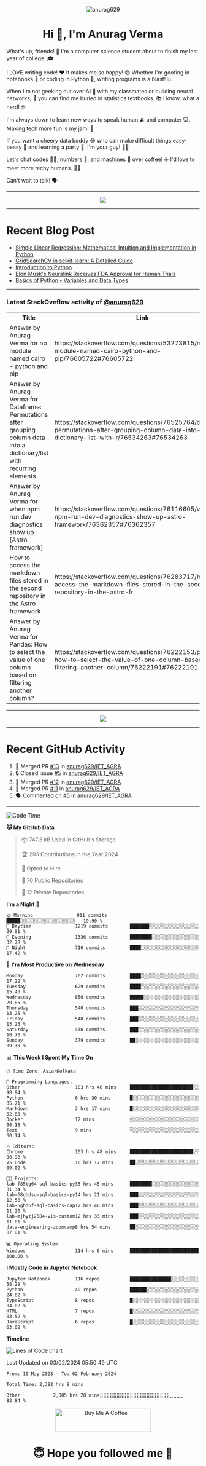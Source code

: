 

<p align="center"> <img src="https://komarev.com/ghpvc/?username=anurag629&label=Profile%20views&color=0e75b6&style=flat" alt="anurag629" /> </p>

<h1 align="center">Hi 👋, I'm Anurag Verma</h1>

What's up, friends! 👋 I'm a computer science student about to finish my last year of college. 🎓

I LOVE writing code! ❤️ It makes me so happy! 😄 Whether I'm goofing in notebooks 📓 or coding in Python 🐍, writing programs is a blast! 💥

When I'm not geeking out over AI 🤖 with my classmates or building neural networks, 🧠 you can find me buried in statistics textbooks. 📚 I know, what a nerd! 🤓

I'm always down to learn new ways to speak human 🫂 and computer 💻. Making tech more fun is my jam! 🍇

If you want a cheery data buddy 😎 who can make difficult things easy-peasy 🥝 and learning a party 🎉, I'm your guy! 🙋‍♂️

Let's chat codes 👨‍💻, numbers 🧮, and machines 🤖 over coffee! ☕ I'd love to meet more techy humans. 💁‍♂️

Can't wait to talk! 🗣️

---

<p align="center">
  <img src="https://spotify-github-profile.vercel.app/api/view.svg?uid=mwvywke3fo2gajpenodnmobfh&cover_image=true&theme=default&show_offline=false&background_color=121212&interchange=false&bar_color=53b14f&bar_color_cover=true">
</p>

---

# Recent Blog Post

<!-- BLOG-POST-LIST:START -->
- [Simple Linear Regression: Mathematical Intuition and Implementation in Python](https://codercops.tech/blog/machine-learning-algorithms/simple-linear-regression-mathematical-intuation)
- [GridSearchCV in scikit-learn: A Detailed Guide](https://codercops.tech/blog/gridsearchcv-in-scikit-learn-a-detailed-guide)
- [Introduction to Python](https://codercops.tech/blog/python-tutorial/introduction-to-python)
- [Elon Musk&#39;s Neuralink Receives FDA Approval for Human Trials](https://codercops.tech/blog/elon-musks-neuralink-receives-fda-approval-for-human-trials)
- [Basics of Python - Variables and Data Types](https://codercops.tech/blog/python-basics-of-python-variables-and-data-types)
<!-- BLOG-POST-LIST:END -->

---

### Latest StackOveflow activity of [@anurag629](https://github.com/anurag629)
<table>
  <tr><th>Title</th><th>Link</th></tr>
  <!-- STACKOVERFLOW:START --><tr><td>Answer by Anurag Verma for no module named cairo - python and pip</td><td>https://stackoverflow.com/questions/53273815/no-module-named-cairo-python-and-pip/76605722#76605722</td></tr><tr><td>Answer by Anurag Verma for Dataframe: Permutations after grouping column data into a dictionary/list with recurring elements</td><td>https://stackoverflow.com/questions/76525764/dataframe-permutations-after-grouping-column-data-into-a-dictionary-list-with-r/76534263#76534263</td></tr><tr><td>Answer by Anurag Verma for when npm run dev diagnostics show up [Astro framework]</td><td>https://stackoverflow.com/questions/76116605/when-npm-run-dev-diagnostics-show-up-astro-framework/76362357#76362357</td></tr><tr><td>How to access the markdown files stored in the second repository in the Astro framework</td><td>https://stackoverflow.com/questions/76283717/how-to-access-the-markdown-files-stored-in-the-second-repository-in-the-astro-fr</td></tr><tr><td>Answer by Anurag Verma for Pandas: How to select the value of one column based on filtering another column?</td><td>https://stackoverflow.com/questions/76222153/pandas-how-to-select-the-value-of-one-column-based-on-filtering-another-column/76222191#76222191</td></tr><!-- STACKOVERFLOW:END -->
</table>

---

<p align="center">
  <img alig src="https://github-profile-trophy.vercel.app/?username=anurag629&theme=onedark&column=-1" />
</p>

---

# Recent GitHub Activity
<!--START_SECTION:activity-->
1. 🎉 Merged PR [#13](https://github.com/anurag629/IET_AGRA/pull/13) in [anurag629/IET_AGRA](https://github.com/anurag629/IET_AGRA)
2. 🔒 Closed issue [#5](https://github.com/anurag629/IET_AGRA/issues/5) in [anurag629/IET_AGRA](https://github.com/anurag629/IET_AGRA)
3. 🎉 Merged PR [#12](https://github.com/anurag629/IET_AGRA/pull/12) in [anurag629/IET_AGRA](https://github.com/anurag629/IET_AGRA)
4. 🎉 Merged PR [#11](https://github.com/anurag629/IET_AGRA/pull/11) in [anurag629/IET_AGRA](https://github.com/anurag629/IET_AGRA)
5. 🗣 Commented on [#5](https://github.com/anurag629/IET_AGRA/issues/5#issuecomment-1854540580) in [anurag629/IET_AGRA](https://github.com/anurag629/IET_AGRA)
<!--END_SECTION:activity-->

---

<!--START_SECTION:waka-->
![Code Time](http://img.shields.io/badge/Code%20Time-2%2C393%20hrs%2016%20mins-blue)

**🐱 My GitHub Data** 

> 📦 747.3 kB Used in GitHub's Storage 
 > 
> 🏆 293 Contributions in the Year 2024
 > 
> 💼 Opted to Hire
 > 
> 📜 70 Public Repositories 
 > 
> 🔑 12 Private Repositories 
 > 
**I'm a Night 🦉** 

```text
🌞 Morning                811 commits         █████░░░░░░░░░░░░░░░░░░░░   19.90 % 
🌆 Daytime                1219 commits        ███████░░░░░░░░░░░░░░░░░░   29.91 % 
🌃 Evening                1336 commits        ████████░░░░░░░░░░░░░░░░░   32.78 % 
🌙 Night                  710 commits         ████░░░░░░░░░░░░░░░░░░░░░   17.42 % 
```
📅 **I'm Most Productive on Wednesday** 

```text
Monday                   702 commits         ████░░░░░░░░░░░░░░░░░░░░░   17.22 % 
Tuesday                  629 commits         ████░░░░░░░░░░░░░░░░░░░░░   15.43 % 
Wednesday                850 commits         █████░░░░░░░░░░░░░░░░░░░░   20.85 % 
Thursday                 540 commits         ███░░░░░░░░░░░░░░░░░░░░░░   13.25 % 
Friday                   540 commits         ███░░░░░░░░░░░░░░░░░░░░░░   13.25 % 
Saturday                 436 commits         ███░░░░░░░░░░░░░░░░░░░░░░   10.70 % 
Sunday                   379 commits         ██░░░░░░░░░░░░░░░░░░░░░░░   09.30 % 
```


📊 **This Week I Spent My Time On** 

```text
🕑︎ Time Zone: Asia/Kolkata

💬 Programming Languages: 
Other                    103 hrs 46 mins     ███████████████████████░░   90.94 % 
Python                   6 hrs 30 mins       █░░░░░░░░░░░░░░░░░░░░░░░░   05.71 % 
Markdown                 3 hrs 17 mins       █░░░░░░░░░░░░░░░░░░░░░░░░   02.88 % 
Docker                   12 mins             ░░░░░░░░░░░░░░░░░░░░░░░░░   00.18 % 
Text                     9 mins              ░░░░░░░░░░░░░░░░░░░░░░░░░   00.14 % 

🔥 Editors: 
Chrome                   103 hrs 48 mins     ███████████████████████░░   90.98 % 
VS Code                  10 hrs 17 mins      ██░░░░░░░░░░░░░░░░░░░░░░░   09.02 % 

🐱‍💻 Projects: 
lab-f85tg64-sql-basics-py35 hrs 45 mins      ████████░░░░░░░░░░░░░░░░░   31.34 % 
lab-68ghdsu-sql-basics-py14 hrs 21 mins      ███░░░░░░░░░░░░░░░░░░░░░░   12.58 % 
lab-5ghd6f-sql-basics-cap12 hrs 46 mins      ███░░░░░░░░░░░░░░░░░░░░░░   11.20 % 
lab-mjhytj2584-vis-custom12 hrs 33 mins      ███░░░░░░░░░░░░░░░░░░░░░░   11.01 % 
data-engineering-zoomcamp8 hrs 54 mins       ██░░░░░░░░░░░░░░░░░░░░░░░   07.81 % 

💻 Operating System: 
Windows                  114 hrs 6 mins      █████████████████████████   100.00 % 
```

**I Mostly Code in Jupyter Notebook** 

```text
Jupyter Notebook         116 repos           ███████████████░░░░░░░░░░   58.29 % 
Python                   49 repos            ██████░░░░░░░░░░░░░░░░░░░   24.62 % 
TypeScript               8 repos             █░░░░░░░░░░░░░░░░░░░░░░░░   04.02 % 
HTML                     7 repos             █░░░░░░░░░░░░░░░░░░░░░░░░   03.52 % 
JavaScript               6 repos             █░░░░░░░░░░░░░░░░░░░░░░░░   03.02 % 
```



**Timeline**

![Lines of Code chart](https://raw.githubusercontent.com/anurag629/anurag629/main/assets/bar_graph.png)


 Last Updated on 03/02/2024 05:50:49 UTC
<!--END_SECTION:waka-->

<!--START_SECTION:waka-simple-->

```text
From: 10 May 2023 - To: 02 February 2024

Total Time: 2,392 hrs 8 mins

Other            2,005 hrs 28 mins⣿⣿⣿⣿⣿⣿⣿⣿⣿⣿⣿⣿⣿⣿⣿⣿⣿⣿⣿⣿⣿⣀⣀⣀⣀   83.84 %
```

<!--END_SECTION:waka-simple-->

<p align="center"> 
<a href="https://www.buymeacoffee.com/anurag629" target="_blank"><img src="https://cdn.buymeacoffee.com/buttons/default-orange.png" alt="Buy Me A Coffee" height="60" width="250"></a>
</p>


<h1 align="center"> 😇 Hope you followed me 🥰  </h1>
